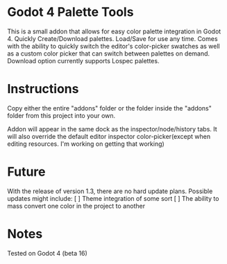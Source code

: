 # Godot 4 Palette Tools

This is a small addon that allows for easy color palette integration in Godot 4. Quickly Create/Download
palettes. Load/Save for use any time. Comes with the ability to quickly switch the editor's color-picker
swatches as well as a custom color picker that can switch between palettes on demand. Download option
currently supports Lospec palettes.

# Instructions

Copy either the entire "addons" folder or the folder inside the "addons" folder from this project
into your own.

Addon will appear in the same dock as the inspector/node/history tabs. It will also override the
default editor inspector color-picker(except when editing resources. I'm working on getting that
working)

# Future

With the release of version 1.3, there are no hard update plans. Possible updates might include:
[ ] Theme integration of some sort
[ ] The ability to mass convert one color in the project to another

# Notes

Tested on Godot 4 (beta 16)
